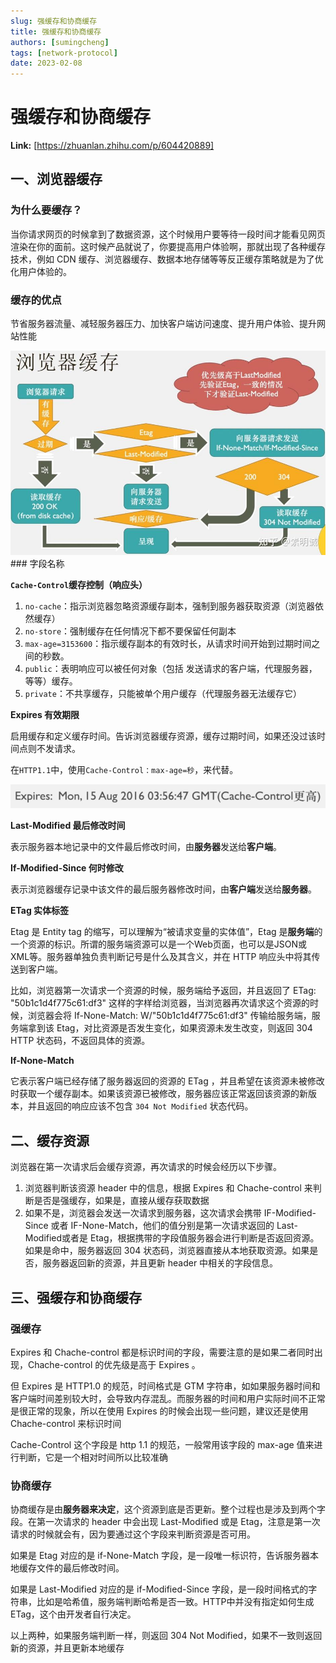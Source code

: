 ```yaml
---
slug: 强缓存和协商缓存
title: 强缓存和协商缓存
authors: [sumingcheng]
tags: [network-protocol]
date: 2023-02-08
---
```


# 强缓存和协商缓存



 **Link:** [https://zhuanlan.zhihu.com/p/604420889]

## 一、浏览器缓存  
### 为什么要缓存？  

当你请求网页的时候拿到了数据资源，这个时候用户要等待一段时间才能看见网页渲染在你的面前。这时候产品就说了，你要提高用户体验啊，那就出现了各种缓存技术，例如 CDN 缓存、浏览器缓存、数据本地存储等等反正缓存策略就是为了优化用户体验的。

### 缓存的优点  

节省服务器流量、减轻服务器压力、加快客户端访问速度、提升用户体验、提升网站性能

![1b3ce8bc25aee106f756f9cc62a09f26](../image/1b3ce8bc25aee106f756f9cc62a09f26.jpg)### 字段名称  

**`Cache-Control`缓存控制（响应头）**

1. `no-cache`：指示浏览器忽略资源缓存副本，强制到服务器获取资源（浏览器依然缓存）
2. `no-store`：强制缓存在任何情况下都不要保留任何副本
3. `max-age=3153600`：指示缓存副本的有效时长，从请求时间开始到过期时间之间的秒数。
4. `public`：表明响应可以被任何对象（包括 发送请求的客户端，代理服务器，等等）缓存。
5. `private`：不共享缓存，只能被单个用户缓存（代理服务器无法缓存它）

**Expires 有效期限**

启用缓存和定义缓存时间。告诉浏览器缓存资源，缓存过期时间，如果还没过该时间点则不发请求。

在`HTTP1.1`中，使用`Cache-Control：max-age=秒`，来代替。

  


![7ee55197edba885d4126f7bb655d2bda](../image/7ee55197edba885d4126f7bb655d2bda.png)

**Last-Modified 最后修改时间**

表示服务器本地记录中的文件最后修改时间，由**服务器**发送给**客户端**。

**If-Modified-Since 何时修改**

表示浏览器缓存记录中该文件的最后服务器修改时间，由**客户端**发送给**服务器**。

**ETag 实体标签**

Etag 是 Entity tag 的缩写，可以理解为“被请求变量的实体值”，Etag 是**服务端**的一个资源的标识。所谓的服务端资源可以是一个Web页面，也可以是JSON或XML等。服务器单独负责判断记号是什么及其含义，并在 HTTP 响应头中将其传送到客户端。

比如，浏览器第一次请求一个资源的时候，服务端给予返回，并且返回了 ETag: "50b1c1d4f775c61:df3" 这样的字样给浏览器，当浏览器再次请求这个资源的时候，浏览器会将 If-None-Match: W/"50b1c1d4f775c61:df3" 传输给服务端，服务端拿到该 Etag，对比资源是否发生变化，如果资源未发生改变，则返回 304 HTTP 状态码，不返回具体的资源。

**If-None-Match**

它表示客户端已经存储了服务器返回的资源的 ETag ，并且希望在该资源未被修改时获取一个缓存副本。如果该资源已被修改，服务器应该正常返回该资源的新版本，并且返回的响应应该不包含 `304 Not Modified` 状态代码。

## 二、缓存资源  

浏览器在第一次请求后会缓存资源，再次请求的时候会经历以下步骤。

1. 浏览器判断该资源 header 中的信息，根据 Expires 和 Chache-control 来判断是否是强缓存，如果是，直接从缓存获取数据
2. 如果不是，浏览器会发送一次请求到服务器，这次请求会携带 IF-Modified-Since 或者 IF-None-Match，他们的值分别是第一次请求返回的 Last-Modified或者是 Etag，根据携带的字段值服务器会进行判断是否返回资源。如果是命中，服务器返回 304 状态码，浏览器直接从本地获取资源。如果是否，服务器返回新的资源，并且更新 header 中相关的字段信息。

## 三、强缓存和协商缓存  
### 强缓存  

Expires 和 Chache-control 都是标识时间的字段，需要注意的是如果二者同时出现，Chache-control 的优先级是高于 Expires 。

但 Expires 是 HTTP1.0 的规范，时间格式是 GTM 字符串，如如果服务器时间和客户端时间差别较大时，会导致内存混乱。而服务器的时间和用户实际时间不正常是很正常的现象，所以在使用 Expires 的时候会出现一些问题，建议还是使用 Chache-control 来标识时间

Cache-Control 这个字段是 http 1.1 的规范，一般常用该字段的 max-age 值来进行判断，它是一个相对时间所以比较准确

### 协商缓存  

协商缓存是由**服务器来决定**，这个资源到底是否更新。整个过程也是涉及到两个字段。在第一次请求的 header 中会出现 Last-Modified 或是 Etag，注意是第一次请求的时候就会有，因为要通过这个字段来判断资源是否可用。

如果是 Etag 对应的是 if-None-Match 字段，是一段唯一标识符，告诉服务器本地缓存文件的最后修改时间。

如果是 Last-Modified 对应的是 if-Modified-Since 字段，是一段时间格式的字符串，比如是哈希值，服务端判断哈希是否一致。HTTP中并没有指定如何生成 ETag，这个由开发者自行决定。

以上两种，如果服务端判断一样，则返回 304 Not Modified，如果不一致则返回新的资源，并且更新本地缓存